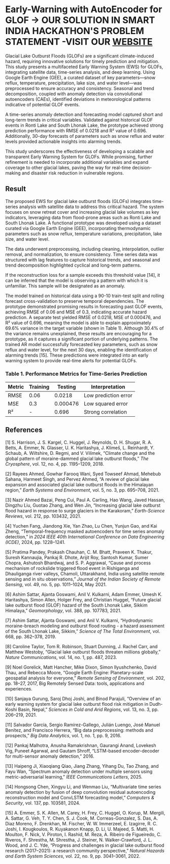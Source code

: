 # Early-Warning with AutoEncoder for GLOF -> OUR SOLUTION IN SMART INDIA HACKATHON'S PROBLEM STATEMENT -VISIT OUR [WEBSITE](https://glof-plum.vercel.app/)

Glacial Lake Outburst Floods (GLOFs) are a significant climate-induced hazard, requiring innovative solutions for timely prediction and mitigation. This study presents a multifaceted Early Warning System (EWS) for GLOFs, integrating satellite data, time-series analysis, and deep learning. Using Google Earth Engine (GEE), a curated dataset of key parameters—snow reflux, temperature, precipitation, lake size, and water level—was preprocessed to ensure accuracy and consistency. Seasonal and trend decomposition, coupled with anomaly detection via convolutional autoencoders (CAEs), identified deviations in meteorological patterns indicative of potential GLOF events.

A time-series anomaly detection and forecasting model captured short and long-term trends in critical variables. Validated against historical GLOF events in Ronti Lake and South Lhonak Lake, the prototype achieved strong prediction performance with RMSE of 0.0218 and R² value of 0.696. Additionally, 30-day forecasts of parameters such as snow reflux and water levels provided actionable insights into alarming trends.

This study underscores the effectiveness of developing a scalable and transparent Early Warning System for GLOFs. While promising, further refinement is needed to incorporate additional variables and expand coverage to other glacial lakes, paving the way for real-time decision-making and disaster risk reduction in vulnerable regions.

## Result

The proposed EWS for glacial lake outburst floods (GLOFs) integrates time-series analysis with satellite data to address this critical hazard. The system focuses on snow retreat cover and increasing glacial lake volumes as key indicators, leveraging data from flood-prone areas such as Ronti Lake and South Lhonak Lake. A functional prototype was developed using a dataset curated via Google Earth Engine (GEE), incorporating thermodynamic parameters such as snow reflux, temperature variations, precipitation, lake size, and water level.

The data underwent preprocessing, including cleaning, interpolation, outlier removal, and normalization, to ensure consistency. Time series data was structured with lag features to capture historical trends, and seasonal and trend decomposition highlighted cyclical and long-term patterns.

If the reconstruction loss for a sample exceeds this threshold value [14], it can be inferred that the model is observing a pattern with which it is unfamiliar. This sample will be designated as an anomaly.

The model trained on historical data using a 90-10 train-test split and rolling forecast cross-validation to preserve temporal dependencies. The prototype demonstrated promising results in forecasting past GLOF events, achieving RMSE of 0.06 and MSE of 0.3, indicating accurate hazard prediction. A separate test yielded RMSE of 0.0218, MSE of 0.000476, and R² value of 0.696, meaning the model is able to explain approximately 69.6% variance in the target variable (shown in Table 1). Although 30.4% of the variance remains unexplained, these results are encouraging for a prototype, as it captures a significant portion of underlying patterns. The trained AR model successfully forecasted key parameters, such as snow reflux and water level, for the next 30 days, enabling the identification of alarming trends [15]. These predictions were integrated into an early warning system to provide real-time alerts for potential GLOFs.

### Table 1. Performance Metrics for Time-Series Prediction

| Metric   | Training | Testing  | Interpretation          |
|----------|----------|----------|-------------------------|
| RMSE     | 0.06     | 0.0218   | Low prediction error    |
| MSE      | 0.3      | 0.000476 | Low squared error       |
| R²       | -        | 0.696    | Strong correlation      |


## References

[1] S. Harrison, J. S. Kargel, C. Huggel, J. Reynolds, D. H. Shugar, R. A. Betts, A. Emmer, N. Glasser, U. K. Haritashya, J. Klimeš, L. Reinhardt, Y. Schaub, A. Wiltshire, D. Regmi, and V. Vilímek, “Climate change and the global pattern of moraine-dammed glacial lake outburst floods,” *The Cryosphere*, vol. 12, no. 4, pp. 1195–1209, 2018.

[2] Rayees Ahmed, Gowhar Farooq Wani, Syed Towseef Ahmad, Mehebub Sahana, Harmeet Singh, and Pervez Ahmed, “A review of glacial lake expansion and associated glacial lake outburst floods in the Himalayan region,” *Earth Systems and Environment*, vol. 5, no. 3, pp. 695–708, 2021.

[3] Nazir Ahmed Bazai, Peng Cui, Paul A. Carling, Hao Wang, Javed Hassan, Dingzhu Liu, Guotao Zhang, and Wen Jin, “Increasing glacial lake outburst flood hazard in response to surge glaciers in the Karakoram,” *Earth-Science Reviews*, vol. 212, pp. 103432, 2021.

[4] Yuchen Fang, Jiandong Xie, Yan Zhao, Lu Chen, Yunjun Gao, and Kai Zheng, “Temporal-frequency masked autoencoders for time series anomaly detection,” in *2024 IEEE 40th International Conference on Data Engineering (ICDE)*, 2024, pp. 1228–1241.

[5] Pratima Pandey, Prakash Chauhan, C. M. Bhatt, Praveen K. Thakur, Suresh Kannaujia, Pankaj R. Dhote, Arijit Roy, Santosh Kumar, Sumer Chopra, Ashutosh Bhardwaj, and S. P. Aggrawal, “Cause and process mechanism of rockslide triggered flood event in Rishiganga and Dhauliganga river valleys, Chamoli, Uttarakhand, India using satellite remote sensing and in situ observations,” *Journal of the Indian Society of Remote Sensing*, vol. 49, no. 5, pp. 1011–1024, May 2021.

[6] Ashim Sattar, Ajanta Goswami, Anil V. Kulkarni, Adam Emmer, Umesh K. Haritashya, Simon Allen, Holger Frey, and Christian Huggel, “Future glacial lake outburst flood (GLOF) hazard of the South Lhonak Lake, Sikkim Himalaya,” *Geomorphology*, vol. 388, pp. 107783, 2021.

[7] Ashim Sattar, Ajanta Goswami, and Anil V. Kulkarni, “Hydrodynamic moraine-breach modeling and outburst flood routing - a hazard assessment of the South Lhonak Lake, Sikkim,” *Science of The Total Environment*, vol. 668, pp. 362–378, 2019.

[8] Caroline Taylor, Tom R. Robinson, Stuart Dunning, J. Rachel Carr, and Matthew Westoby, “Glacial lake outburst floods threaten millions globally,” *Nature Communications*, vol. 14, no. 1, pp. 487, 2023.

[9] Noel Gorelick, Matt Hancher, Mike Dixon, Simon Ilyushchenko, David Thau, and Rebecca Moore, “Google Earth Engine: Planetary-scale geospatial analysis for everyone,” *Remote Sensing of Environment*, vol. 202, pp. 18–27, 2017, Big Remotely Sensed Data: tools, applications and experiences.

[10] Sanjaya Gurung, Saroj Dhoj Joshi, and Binod Parajuli, “Overview of an early warning system for glacial lake outburst flood risk mitigation in Dudh-Koshi Basin, Nepal,” *Sciences in Cold and Arid Regions*, vol. 13, no. 3, pp. 206–219, 2021.

[11] Salvador García, Sergio Ramírez-Gallego, Julián Luengo, José Manuel Benítez, and Francisco Herrera, “Big data preprocessing: methods and prospects,” *Big Data Analytics*, vol. 1, no. 1, pp. 9, 2016.

[12] Pankaj Malhotra, Anusha Ramakrishnan, Gaurangi Anand, Lovekesh Vig, Puneet Agarwal, and Gautam Shroff, “LSTM-based encoder-decoder for multi-sensor anomaly detection,” 2016.

[13] Haipeng Ji, Xiaoqiang Qiao, Jiang Zhang, Yihang Du, Tao Zhang, and Fayu Wan, “Spectrum anomaly detection under multiple sensors using metric-adversarial learning,” *IEEE Communications Letters*, 2025.

[14] Hongsong Chen, Xingyu Li, and Wenmao Liu, “Multivariate time series anomaly detection by fusion of deep convolution residual autoencoding reconstruction model and ConvLSTM forecasting model,” *Computers & Security*, vol. 137, pp. 103581, 2024.

[15] A. Emmer, S. K. Allen, M. Carey, H. Frey, C. Huggel, O. Korup, M. Mergili, A. Sattar, G. Veh, T. Y. Chen, S. J. Cook, M. Correas-Gonzalez, S. Das, A. Diaz Moreno, F. Drenkhan, M. Fischer, W. W. Immerzeel, E. Izagirre, R. C. Joshi, I. Kougkoulos, R. Kuyakanon Knapp, D. Li, U. Majeed, S. Matti, H. Moulton, F. Nick, V. Piroton, I. Rashid, M. Reza, A. Ribeiro de Figueiredo, C. Riveros, F. Shrestha, M. Shrestha, J. Steiner, N. Walker-Crawford, J. L. Wood, and J. C. Yde, “Progress and challenges in glacial lake outburst flood research (2017–2021): a research community perspective,” *Natural Hazards and Earth System Sciences*, vol. 22, no. 9, pp. 3041–3061, 2022.
